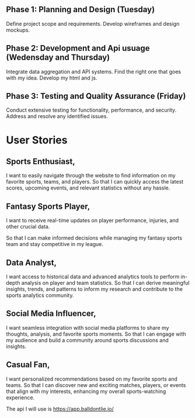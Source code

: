 ## Phase 1: Planning and Design (Tuesday)
Define project scope and requirements.
Develop wireframes and design mockups.

## Phase 2: Development and Api usuage (Wedensday and Thursday)
Integrate data aggregation and API systems.
Find the right one that goes with my idea.
Develop my html and js.

## Phase 3: Testing and Quality Assurance (Friday)
Conduct extensive testing for functionality, performance, and security.
Address and resolve any identified issues.


# User Stories 

## Sports Enthusiast,

I want to easily navigate through the website to find information on my favorite sports, teams, and players.
So that I can quickly access the latest scores, upcoming events, and relevant statistics without any hassle.

## Fantasy Sports Player,

I want to receive real-time updates on player performance, injuries, and other crucial data. 

So that I can make informed decisions while managing my fantasy sports team and stay competitive in my league.

## Data Analyst,

I want access to historical data and advanced analytics tools to perform in-depth analysis on player and team statistics.
So that I can derive meaningful insights, trends, and patterns to inform my research and contribute to the sports analytics community.

## Social Media Influencer,

I want seamless integration with social media platforms to share my thoughts, analysis, and favorite sports moments.
So that I can engage with my audience and build a community around sports discussions and insights.

## Casual Fan,

I want personalized recommendations based on my favorite sports and teams.
So that I can discover new and exciting matches, players, or events that align with my interests, enhancing my overall sports-watching experience.

The api I will use is https://app.balldontlie.io/

